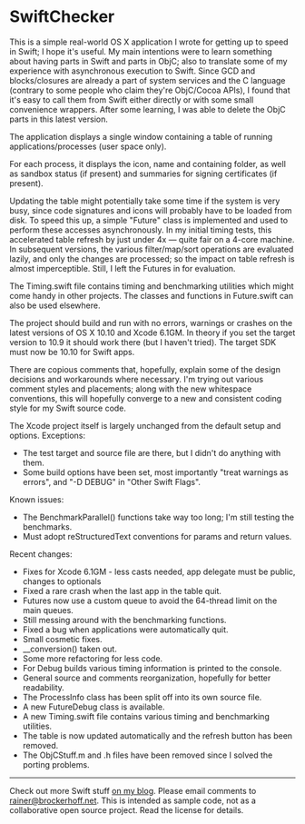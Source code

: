 SwiftChecker
============

This is a simple real-world OS X application I wrote for getting up to speed in Swift; I hope it's useful. My main intentions were to learn something about having parts in Swift and parts in ObjC; also to translate some of my experience with asynchronous execution to Swift. Since GCD and blocks/closures are already a part of system services and the C language (contrary to some people who claim they're ObjC/Cocoa APIs), I found that it's easy to call them from Swift either directly or with some small convenience wrappers. After some learning, I was able to delete the ObjC parts in this latest version.

The application displays a single window containing a table of running applications/processes (user space only).

For each process, it displays the icon, name and containing folder, as well as sandbox status (if present) and summaries for signing certificates (if present).

Updating the table might potentially take some time if the system is very busy, since code signatures and icons will probably have to be loaded from disk. To speed this up, a simple "Future" class is implemented and used to perform these accesses asynchronously. In my initial timing tests, this accelerated table refresh by just under 4x — quite fair on a 4-core machine. In subsequent versions, the various filter/map/sort operations are evaluated lazily, and only the changes are processed; so the impact on table refresh is almost imperceptible. Still, I left the Futures in for evaluation.

The Timing.swift file contains timing and benchmarking utilities which might come handy in other projects. The classes and functions in Future.swift can also be used elsewhere.

The project should build and run with no errors, warnings or crashes on the latest versions of OS X 10.10 and Xcode 6.1GM. In theory if you set the target version to 10.9 it should work there (but I haven't tried). The target SDK must now be 10.10 for Swift apps.

There are copious comments that, hopefully, explain some of the design decisions and workarounds where necessary. I'm trying out various comment styles and placements; along with the new whitespace conventions, this will hopefully converge to a new and consistent coding style for my Swift source code.

The Xcode project itself is largely unchanged from the default setup and options. Exceptions:
- The test target and source file are there, but I didn't do anything with them.
- Some build options have been set, most importantly "treat warnings as errors", and "-D DEBUG" in "Other Swift Flags".

Known issues:
- The BenchmarkParallel() functions take way too long; I'm still testing the benchmarks.
- Must adopt reStructuredText conventions for params and return values.

Recent changes:
- Fixes for Xcode 6.1GM - less casts needed, app delegate must be public, changes to optionals
- Fixed a rare crash when the last app in the table quit.
- Futures now use a custom queue to avoid the 64-thread limit on the main queues.
- Still messing around with the benchmarking functions.
- Fixed a bug when applications were automatically quit.
- Small cosmetic fixes.
- __conversion() taken out.
- Some more refactoring for less code.
- For Debug builds various timing information is printed to the console.
- General source and comments reorganization, hopefully for better readability.
- The ProcessInfo class has been split off into its own source file.
- A new FutureDebug class is available.
- A new Timing.swift file contains various timing and benchmarking utilities.
- The table is now updated automatically and the refresh button has been removed.
- The ObjCStuff.m and .h files have been removed since I solved the porting problems.

---
Check out more Swift stuff [on my blog](http://brockerhoff.net/blog/tag/swift).
Please email comments to <rainer@brockerhoff.net>. This is intended as sample code, not as a collaborative open source project. Read the license for details.